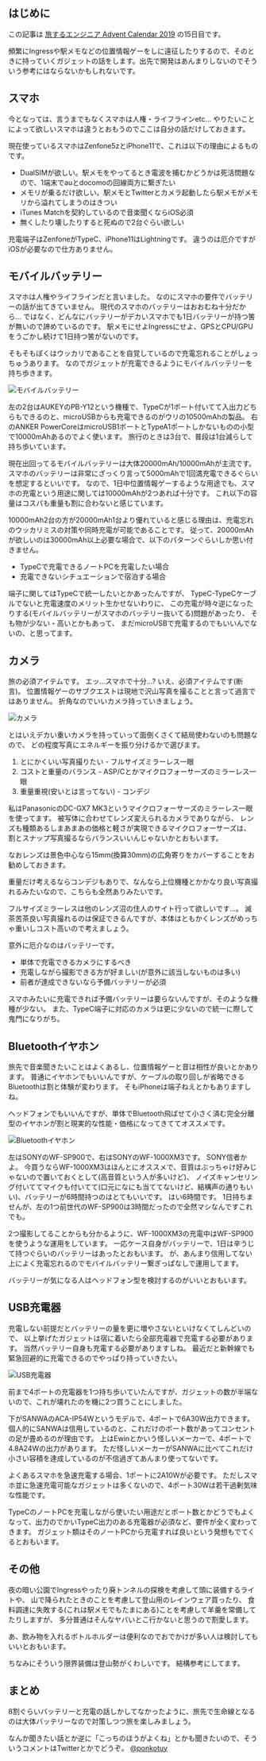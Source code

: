 ## はじめに
この記事は [旅するエンジニア Advent Calendar 2019](https://adventar.org/calendars/4441) の15日目です。

頻繁にIngressや駅メモなどの位置情報ゲーをしに遠征したりするので、そのときに持っていくガジェットの話をします。出先で開発はあんまりしないのでそういう参考にはならないかもしれないです。

## スマホ
今となっては、言うまでもなくスマホは人権・ライフラインetc...
やりたいことによって欲しいスマホは違うとおもうのでここは自分の話だけしておきます。

現在使っているスマホはZenfone5zとiPhone11で、これは以下の理由によるものです。

- DualSIMが欲しい。駅メモをやってるとき電波を捕むかどうかは死活問題なので、1端末でauとdocomoの回線両方に繋ぎたい
- メモリが乗るだけ欲しい。駅メモとTwitterとカメラ起動したら駅メモがメモリから溢れてしまうのはきつい
- iTunes Matchを契約しているので音楽聞くならiOS必須
- 無くしたり壊したりすると死ぬので2台ぐらい欲しい

充電端子はZenfoneがTypeC、iPhone11はLightningです。
違うのは厄介ですがiOSが必要なので仕方ありません。

## モバイルバッテリー
スマホは人権やライフラインだと言いました。
なのにスマホの要件でバッテリーの話が出てきていません。
現代のスマホのバッテリーはおおむね十分だから…
ではなく、どんなにバッテリーがデカいスマホでも1日バッテリーが持つ筈が無いので諦めているのです。
駅メモにせよIngressにせよ、GPSとCPU/GPUをうごかし続けて1日持つ筈がないのです。

そもそもぼくはウッカリであることを自覚しているので充電忘れることがしょっちゅうあります。
なのでガジェットが充電できるようにモバイルバッテリーを持ち歩きます。

![モバイルバッテリー](images/battery.jpg)

左の2台はAUKEYのPB-Y12という機種で、TypeCが1ポート付いてて入出力どちらもできるのと、microUSBからも充電できるのがウリの10500mAhの製品。
右のANKER PowerCoreはmicroUSB1ポートとTypeA1ポートしかないものの小型で10000mAhあるのでよく使います。
旅行のときは3台で、普段は1台減らして持ち歩いています。

現在出回ってるモバイルバッテリーは大体20000mAh/10000mAhが主流です。
スマホのバッテリーは非常にざっくり言って5000mAhで1回満充電できるぐらいを想定するといいです。
なので、1日中位置情報ゲーするような用途でも、スマホの充電という用途に関しては10000mAhが2つあれば十分です。
これ以下の容量はコスパも重量も割に合わないと感じています。

10000mAh2台の方が20000mAh1台より優れていると感じる理由は、充電忘れのウッカリミスの対策や同時充電が可能であることです。
従って、20000mAhが欲しいのは30000mAh以上必要な場合で、以下のパターンぐらいしか思い付きません。

- TypeCで充電できるノートPCを充電したい場合
- 充電できないシチュエーションで宿泊する場合

端子に関してはTypeCで統一したいとかあったんですが、
TypeC-TypeCケーブルでないと充電速度のメリット生かせないわりに、
この充電が時々逆になったりする(モバイルバッテリーがスマホのバッテリー抜いてる)問題があったり、
そも物が少ない・高いとかもあって、
まだmicroUSBで充電するのでもいいんでないの、と思ってます。

## カメラ
旅の必須アイテムです。
エッ…スマホで十分…?
いえ、必須アイテムです(断言)。
位置情報ゲーのサブクエストは現地で沢山写真を撮ることと言って過言ではありません。
折角なのでいいカメラ持っていきましょう。

![カメラ](images/camera.jpg)

とはいえデカい重いカメラを持っていって面倒くさくて結局使わないのも問題なので、
どの程度写真にエネルギーを振り分けるかで選びます。

1. とにかくいい写真撮りたい - フルサイズミラーレス一眼
2. コストと重量のバランス - ASP/Cとかマイクロフォーサーズのミラーレス一眼
3. 重量重視(安いとは言ってない) - コンデジ

私はPanasonicのDC-GX7 MK3というマイクロフォーサーズのミラーレス一眼を使ってます。
被写体に合わせてレンズ変えられるカメラでありながら、
レンズも種類あるしまあまあの価格と軽さが実現できるマイクロフォーサーズは、
割とスナップ写真撮るならバランスいいんじゃないかとおもいます。

なおレンズは景色中心なら15mm(換算30mm)の広角寄りをカバーすることをお勧めしておきます。

重量だけ考えるならコンデジもありで、なんなら上位機種とかかなり良い写真撮れるみたいなので、こちらも全然ありみたいです。

フルサイズミラーレスは他のレンズ沼の住人のサイト行って欲しいです…。
滅茶苦茶良い写真撮れるのは保証できるんですが、本体はともかくレンズがめっちゃ重いしコスト高いので考えましょう。

意外に厄介なのはバッテリーです。

- 単体で充電できるカメラにするべき
- 充電しながら撮影できる方が好ましい(が意外に該当しないものは多い)
- 前者が達成できないなら予備バッテリーが必須

スマホみたいに充電できれば予備バッテリーは要らないんですが、そのような機種が少ない。
また、TypeC端子に対応のカメラは更に少ないので統一に際して鬼門になりがち。

## Bluetoothイヤホン
旅先で音楽聞きたいことはよくあるし、位置情報ゲーと音は相性が良いとかあります。
普通にイヤホンでもいいんですが、ケーブルの取り回しが省略できるBluetoothは割と体験が変わります。
そもiPhoneは端子ねえとかもありますしね。

ヘッドフォンでもいいんですが、単体でBluetooth飛ばせて小さく済む完全分離型のイヤホンが割と現実的な性能・価格になってきててオススメです。

![Bluetoothイヤホン](images/bluetooth.jpg)

左はSONYのWF-SP900で、右はSONYのWF-1000XM3です。
SONY信者かよ。
今買うならWF-1000XM3はほんとにオススメで、音質はぶっちゃけ好みじゃないので置いておくとして(高音質という人が多いけど)、
ノイズキャンセリング付いててマイクも付いてて(口元になにも当ててないけど、結構声の通りもいい)、バッテリーが6時間持つのはとてもいいです。
はい6時間です。
1日持ちませんが、左の1つ前世代のWF-SP900は3時間だったので全然マシなんですこれでも。

2つ撮影してることからも分かるように、WF-1000XM3の充電中はWF-SP900を使うような運用をしています。
一応ケース自身がバッテリーで、1日は辛うじて持つぐらいのバッテリーはあったとおもいます。
が、あんまり信用してない上によく充電忘れるのでモバイルバッテリー繋ぎっぱなしで運用してます。

バッテリーが気になる人はヘッドフォン型を検討するのがいいとおもいます。

## USB充電器
充電しない前提だとバッテリーの量を更に増やさないといけなくてしんどいので、
以上挙げたガジェットは宿に着いたら全部充電器で充電する必要があります。
当然バッテリー自身も充電する必要がありますしね。
最近だと新幹線でも緊急回避的に充電できるのでやっぱり持っていきたい。

![USB充電器](images/charger.jpg)

前まで4ポートの充電器を1つ持ち歩いていたんですが、ガジェットの数が半端ないので、これが壊れたのを機に2つ買うことにしました。

下がSANWAのACA-IP54Wというモデルで、4ポートで6A30W出力できます。
個人的にSANWAは信用しているのと、これだけのポート数があってコンセントの足が畳めるのが理由です。
上はEwinとかいう怪しいメーカーで、4ポートで4.8A24Wの出力があります。
ただ怪しいメーカーがSANWAに比べてこれだけ小さい容積を達成しているのが不信過ぎてあんまり使ってないです。

よくあるスマホを急速充電する場合、1ポートに2A10Wが必要です。
ただしスマホ並に急速充電可能なガジェットは多くないので、4ポート30Wは若干過剰気味な性能です。

TypeCのノートPCを充電しながら使いたい用途だとポート数とかどうでもよくなって、出力のでかいTypeC出力のある充電器が必須など、要件が全く変わってきます。
ガジェット類はそのノートPCから充電すれば良いという発想もでてくるとおもいます。

## その他
夜の暗い公園でIngressやったり廃トンネルの探検を考慮して頭に装備するライトや、
山で降られたときのことを考慮して登山用のレインウェア買ったり、
食料調達に失敗する(これは駅メモでもたまにある)ことを考慮して羊羹を常備してたりしますが、
多分普通はそんなヤバいとこ行かないと思うので割愛します。

あ、飲み物を入れるボトルホルダーは便利なのでおでかけが多い人は検討してもいいとおもいます。

ちなみにそういう限界装備は登山勢がくわしいです。
結構参考にしてます。

## まとめ
8割ぐらいバッテリーと充電の話しかしてなかったように、旅先で生命線となるのは大体バッテリーなので対策しつつ旅を楽しみましょう。

なんか聞きたい話とか逆に「こっちのほうがよくね」とかも聞きたいので、そういうコメントはTwitterとかでどうぞ。 [@ponkotuy](https://twitter.com/ponkotuy)
